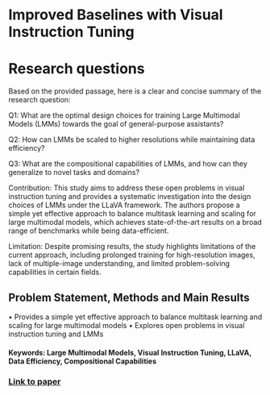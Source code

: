 # Improved Baselines with Visual Instruction Tuning

# Research questions
Based on the provided passage, here is a clear and concise summary of the research question:

Q1: What are the optimal design choices for training Large Multimodal Models (LMMs) towards the goal of general-purpose assistants?

Q2: How can LMMs be scaled to higher resolutions while maintaining data efficiency?

Q3: What are the compositional capabilities of LMMs, and how can they generalize to novel tasks and domains?

Contribution: This study aims to address these open problems in visual instruction tuning and provides a systematic investigation into the design choices of LMMs under the LLaVA framework. The authors propose a simple yet effective approach to balance multitask learning and scaling for large multimodal models, which achieves state-of-the-art results on a broad range of benchmarks while being data-efficient.

Limitation: Despite promising results, the study highlights limitations of the current approach, including prolonged training for high-resolution images, lack of multiple-image understanding, and limited problem-solving capabilities in certain fields.

## Problem Statement, Methods and Main Results

  • Provides a simple yet effective approach to balance multitask learning and scaling for large multimodal models
  • Explores open problems in visual instruction tuning and LMMs

#### Keywords: Large Multimodal Models, Visual Instruction Tuning, LLaVA, Data Efficiency, Compositional Capabilities
### [Link to paper](https://arxiv.org/abs/2310.03744v2)
